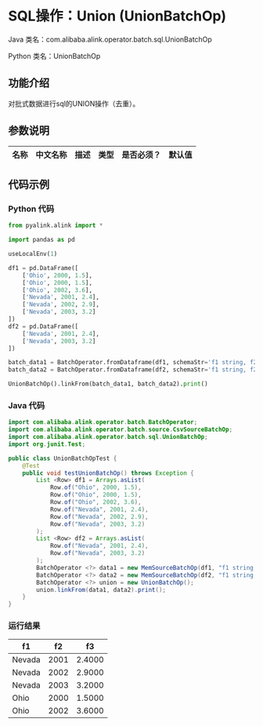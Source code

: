 # SQL操作：Union (UnionBatchOp)
Java 类名：com.alibaba.alink.operator.batch.sql.UnionBatchOp

Python 类名：UnionBatchOp


## 功能介绍
对批式数据进行sql的UNION操作（去重）。

## 参数说明

| 名称 | 中文名称 | 描述 | 类型 | 是否必须？ | 默认值 |
| --- | --- | --- | --- | --- | --- |



## 代码示例
### Python 代码
```python
from pyalink.alink import *

import pandas as pd

useLocalEnv(1)

df1 = pd.DataFrame([
    ['Ohio', 2000, 1.5],
    ['Ohio', 2000, 1.5],
    ['Ohio', 2002, 3.6],
    ['Nevada', 2001, 2.4],
    ['Nevada', 2002, 2.9],
    ['Nevada', 2003, 3.2]
])
df2 = pd.DataFrame([
    ['Nevada', 2001, 2.4],
    ['Nevada', 2003, 3.2]
])

batch_data1 = BatchOperator.fromDataframe(df1, schemaStr='f1 string, f2 bigint, f3 double')
batch_data2 = BatchOperator.fromDataframe(df2, schemaStr='f1 string, f2 bigint, f3 double')

UnionBatchOp().linkFrom(batch_data1, batch_data2).print()
```
### Java 代码
```java
import com.alibaba.alink.operator.batch.BatchOperator;
import com.alibaba.alink.operator.batch.source.CsvSourceBatchOp;
import com.alibaba.alink.operator.batch.sql.UnionBatchOp;
import org.junit.Test;

public class UnionBatchOpTest {
    @Test
	public void testUnionBatchOp() throws Exception {
    	List <Row> df1 = Arrays.asList(
    		Row.of("Ohio", 2000, 1.5),
    		Row.of("Ohio", 2000, 1.5),
    		Row.of("Ohio", 2002, 3.6),
    		Row.of("Nevada", 2001, 2.4),
    		Row.of("Nevada", 2002, 2.9),
    		Row.of("Nevada", 2003, 3.2)
    	);
    	List <Row> df2 = Arrays.asList(
    		Row.of("Nevada", 2001, 2.4),
    		Row.of("Nevada", 2003, 3.2)
    	);
    	BatchOperator <?> data1 = new MemSourceBatchOp(df1, "f1 string, f2 int, f3 double");
    	BatchOperator <?> data2 = new MemSourceBatchOp(df2, "f1 string, f2 int, f3 double");
    	BatchOperator <?> union = new UnionBatchOp();
    	union.linkFrom(data1, data2).print();
    }
}
```

### 运行结果
f1|f2|f3
---|---|---
Nevada|2001|2.4000
Nevada|2002|2.9000
Nevada|2003|3.2000
Ohio|2000|1.5000
Ohio|2002|3.6000
